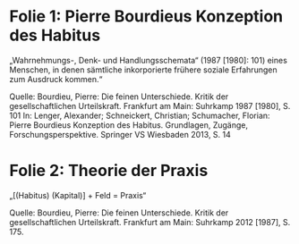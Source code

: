 # Folie 1:	Pierre Bourdieus Konzeption des Habitus

„Wahrnehmungs-, Denk- und Handlungsschemata“ (1987 [1980]: 101) eines Menschen, in denen sämtliche inkorporierte frühere soziale Erfahrungen zum Ausdruck kommen.“ 

Quelle: Bourdieu, Pierre: Die feinen Unterschiede. Kritik der gesellschaftlichen Urteilskraft.
Frankfurt am Main: Suhrkamp 1987 [1980], S. 101 In: Lenger, Alexander; Schneickert, Christian; Schumacher, Florian: Pierre Bourdieus Konzeption des Habitus. Grundlagen, Zugänge, Forschungsperspektive. Springer VS Wiesbaden 2013, S. 14



# Folie 2: 	Theorie der Praxis

„[(Habitus) (Kapital)] + Feld = Praxis“ 

Quelle: Bourdieu, Pierre: Die feinen Unterschiede. Kritik der gesellschaftlichen Urteilskraft.
Frankfurt am Main: Suhrkamp 2012 [1987], S. 175.
